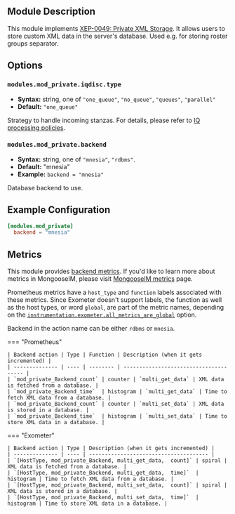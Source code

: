## Module Description

This module implements [XEP-0049: Private XML Storage](http://xmpp.org/extensions/xep-0049.html).
It allows users to store custom XML data in the server's database. Used e.g. for storing roster groups separator.

## Options

### `modules.mod_private.iqdisc.type`
* **Syntax:** string, one of `"one_queue"`, `"no_queue"`, `"queues"`, `"parallel"`
* **Default:** `"one_queue"`

Strategy to handle incoming stanzas. For details, please refer to
[IQ processing policies](../configuration/Modules.md#iq-processing-policies).

### `modules.mod_private.backend`
* **Syntax:** string, one of `"mnesia"`, `"rdbms"`.
* **Default:** "mnesia"
* **Example:** `backend = "mnesia"`

Database backend to use.

## Example Configuration
```toml
[modules.mod_private]
  backend = "mnesia"
```

## Metrics

This module provides [backend metrics](../operation-and-maintenance/MongooseIM-metrics.md#backend-metrics).
If you'd like to learn more about metrics in MongooseIM, please visit [MongooseIM metrics](../operation-and-maintenance/MongooseIM-metrics.md) page.

Prometheus metrics have a `host_type` and `function` labels associated with these metrics.
Since Exometer doesn't support labels, the function as well as the host types, or word `global`, are part of the metric names, depending on the [`instrumentation.exometer.all_metrics_are_global`](../configuration/instrumentation.md#instrumentationexometerall_metrics_are_global) option.

Backend in the action name can be either `rdbms` or `mnesia`.

=== "Prometheus"

    | Backend action | Type | Function | Description (when it gets incremented) |
    | -------------- | ---- | -------- | -------------------------------------- |
    | `mod_private_Backend_count` | counter | `multi_get_data` | XML data is fetched from a database. |
    | `mod_private_Backend_time`  | histogram | `multi_get_data` | Time to fetch XML data from a database. |
    | `mod_private_Backend_count` | counter | `multi_set_data` | XML data is stored in a database. |
    | `mod_private_Backend_time`  | histogram | `multi_set_data` | Time to store XML data in a database. |

=== "Exometer"

    | Backend action | Type | Description (when it gets incremented) |
    | -------------- | ---- | -------------------------------------- |
    | `[HostType, mod_private_Backend, multi_get_data,  count]` | spiral | XML data is fetched from a database. |
    | `[HostType, mod_private_Backend, multi_get_data,  time]`  | histogram | Time to fetch XML data from a database. |
    | `[HostType, mod_private_Backend, multi_set_data,  count]` | spiral | XML data is stored in a database. |
    | `[HostType, mod_private_Backend, multi_set_data,  time]`  | histogram | Time to store XML data in a database. |
